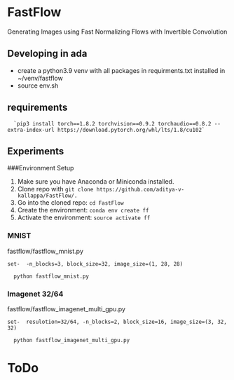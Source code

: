 # FastFlow
Generating Images using Fast Normalizing Flows with Invertible Convolution


## Developing in ada
- create a python3.9 venv with all packages in requirments.txt installed in ~/venv/fastflow
- source env.sh
## requirements 
      `pip3 install torch==1.8.2 torchvision==0.9.2 torchaudio==0.8.2 --extra-index-url https://download.pytorch.org/whl/lts/1.8/cu102`
## Experiments

###Environment Setup
1. Make sure you have Anaconda or Miniconda installed.
2. Clone repo with `git clone https://github.com/aditya-v-kallappa/FastFlow/.`
3. Go into the cloned repo: `cd FastFlow`
4. Create the environment: `conda env create ff`
5. Activate the environment: `source activate ff`


### MNIST 

fastflow/fastflow_mnist.py

`set-  -n_blocks=3, block_size=32, image_size=(1, 28, 28)`

      python fastflow_mnist.py
### Imagenet 32/64

fastflow/fastflow_imagenet_multi_gpu.py

`set-  resulotion=32/64, -n_blocks=2, block_size=16, image_size=(3, 32, 32)`

      python fastflow_imagenet_multi_gpu.py      
# ToDo


